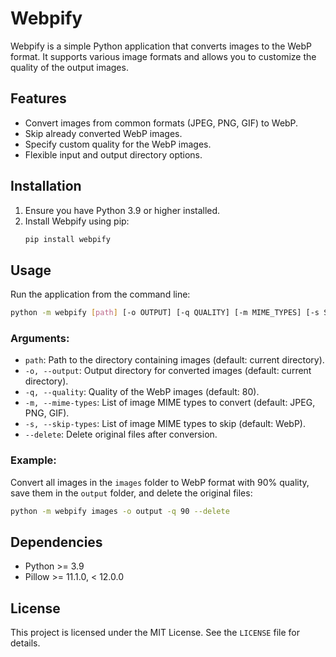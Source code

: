 # Webpify

Webpify is a simple Python application that converts images to the WebP format. It supports various image formats and allows you to customize the quality of the output images.

## Features
- Convert images from common formats (JPEG, PNG, GIF) to WebP.
- Skip already converted WebP images.
- Specify custom quality for the WebP images.
- Flexible input and output directory options.

## Installation

1. Ensure you have Python 3.9 or higher installed.
2. Install Webpify using pip:
   ```bash
   pip install webpify
   ```

## Usage

Run the application from the command line:

```bash
python -m webpify [path] [-o OUTPUT] [-q QUALITY] [-m MIME_TYPES] [-s SKIP_TYPES] [--delete]
```

### Arguments:
- `path`: Path to the directory containing images (default: current directory).
- `-o, --output`: Output directory for converted images (default: current directory).
- `-q, --quality`: Quality of the WebP images (default: 80).
- `-m, --mime-types`: List of image MIME types to convert (default: JPEG, PNG, GIF).
- `-s, --skip-types`: List of image MIME types to skip (default: WebP).
- `--delete`: Delete original files after conversion.

### Example:
Convert all images in the `images` folder to WebP format with 90% quality, save them in the `output` folder, and delete the original files:

```bash
python -m webpify images -o output -q 90 --delete
```

## Dependencies
- Python >= 3.9
- Pillow >= 11.1.0, < 12.0.0

## License

This project is licensed under the MIT License. See the `LICENSE` file for details.